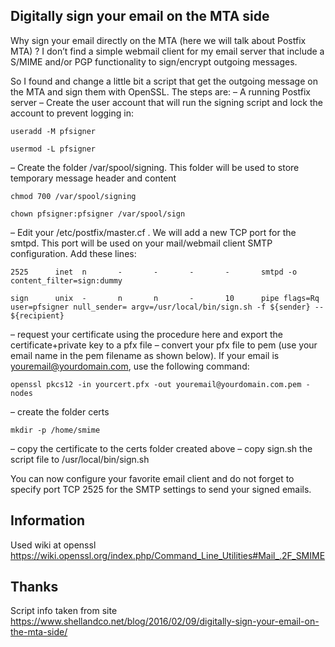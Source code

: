 ## Digitally sign your email on the MTA side

Why sign your email directly on the MTA (here we will talk about Postfix MTA) ? I don’t find a simple webmail client for my email server that include a S/MIME and/or PGP functionality to sign/encrypt outgoing messages.

So I found and change a little bit a script that get the outgoing message on the MTA and sign them with OpenSSL. The steps are:
– A running Postfix server
– Create the user account that will run the signing script and lock the account to prevent logging in:

`useradd -M pfsigner`

`usermod -L pfsigner`

– Create the folder /var/spool/signing. This folder will be used to store temporary message header and content

`chmod 700 /var/spool/signing`

`chown pfsigner:pfsigner /var/spool/sign`

– Edit your /etc/postfix/master.cf . We will add a new TCP port for the smtpd. This port will be used on your mail/webmail client SMTP configuration. Add these lines:

`2525      inet  n       -       -       -       -       smtpd
  -o content_filter=sign:dummy`

`sign      unix  -       n       n       -       10      pipe
  flags=Rq user=pfsigner null_sender=
  argv=/usr/local/bin/sign.sh -f ${sender} -- ${recipient}`

– request your certificate using the procedure here and export the certificate+private key to a pfx file
– convert your pfx file to pem (use your email name in the pem filename as shown below). If your email is youremail@yourdomain.com, use the following command:

`openssl pkcs12 -in yourcert.pfx -out youremail@yourdomain.com.pem -nodes`

– create the folder certs

`mkdir -p /home/smime`

– copy the certificate to the certs folder created above
– copy sign.sh the script file to /usr/local/bin/sign.sh

You can now configure your favorite email client and do not forget to specify port TCP 2525 for the SMTP settings to send your signed emails.

## Information
Used wiki at openssl https://wiki.openssl.org/index.php/Command_Line_Utilities#Mail_.2F_SMIME

## Thanks
Script info taken from site https://www.shellandco.net/blog/2016/02/09/digitally-sign-your-email-on-the-mta-side/
